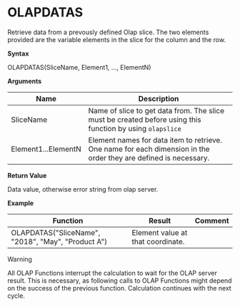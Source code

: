 # OLAPDATAS

Retrieve data from a prevously defined Olap slice. The two elements
provided are the variable elements in the slice for the column and the
row.

**Syntax**

OLAPDATAS(SliceName, Element1, ..., ElementN)

**Arguments**

| Name                | Description                                                                                                      |
|---------------------|------------------------------------------------------------------------------------------------------------------|
| SliceName           | Name of slice to get data from. The slice must be created before using this function by using `olapslice`        |
| Element1...ElementN | Element names for data item to retrieve. One name for each dimension in the order they are defined is necessary. |

**Return Value**

Data value, otherwise error string from olap server.

**Example**

| Function                                           | Result                            | Comment |
|----------------------------------------------------|-----------------------------------|---------|
| OLAPDATAS("SliceName", "2018", "May", "Product A") | Element value at that coordinate. |         |

<div class="warning">

<div class="title">

Warning

</div>

All OLAP Functions interrupt the calculation to wait for the OLAP server
result. This is necessary, as following calls to OLAP Functions might
depend on the success of the previous function. Calculation continues
with the next cycle.

</div>
